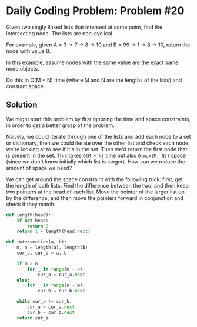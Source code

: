 # Daily Coding Problem: Problem #20

Given two singly linked lists that intersect at some point, find the intersecting node. The lists are non-cyclical.

For example, given A = 3 -> 7 -> 8 -> 10 and B = 99 -> 1 -> 8 -> 10, return the node with value 8.

In this example, assume nodes with the same value are the exact same node objects.

Do this in O(M + N) time (where M and N are the lengths of the lists) and constant space.

## Solution

We might start this problem by first ignoring the time and space constraints, in order to get a better grasp of the problem.

Naively, we could iterate through one of the lists and add each node to a set or dictionary, then we could iterate over the other list and check each node we're looking at to see if it's in the set. Then we'd return the first node that is present in the set. This takes `O(M + N)` time but also `O(max(M, N))` space (since we don't know initially which list is longer). How can we reduce the amount of space we need?

We can get around the space constraint with the following trick: first, get the length of both lists. Find the difference between the two, and then keep two pointers at the head of each list. Move the pointer of the larger list up by the difference, and then move the pointers forward in conjunction and check if they match.

```python
def length(head):
    if not head:
        return 0
    return 1 + length(head.next)

def intersection(a, b):
    m, n = length(a), length(b)
    cur_a, cur_b = a, b

    if m > n:
        for _ in range(m - n):
            cur_a = cur_a.next
    else:
        for _ in range(n - m):
            cur_b = cur_b.next

    while cur_a != cur_b:
        cur_a = cur_a.next
        cur_b = cur_b.next
    return cur_a
```

